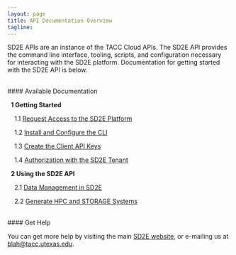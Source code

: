 ```yaml
---
layout: page
title: API Documentation Overview
tagline:
---
```


SD2E APIs are an instance of the TACC Cloud APIs. The SD2E API provides the command
line interface, tooling, scripts, and configuration necessary for interacting with
the SD2E platform. Documentation for getting started with the SD2E API is below.

<br>
#### Available Documentation

&nbsp;&nbsp;**1 Getting Started**

&nbsp;&nbsp;&nbsp;&nbsp;1.1 [Request Access to the SD2E Platform](docs/request_access.md)

&nbsp;&nbsp;&nbsp;&nbsp;1.2 [Install and Configure the CLI](docs/install_cli.md)

&nbsp;&nbsp;&nbsp;&nbsp;1.3 [Create the Client API Keys](docs/create_client.md)

&nbsp;&nbsp;&nbsp;&nbsp;1.4 [Authorization with the SD2E Tenant](docs/authorization.md)

&nbsp;&nbsp;**2 Using the SD2E API**

&nbsp;&nbsp;&nbsp;&nbsp;2.1 [Data Management in SD2E](docs/data_management.md)

&nbsp;&nbsp;&nbsp;&nbsp;2.2 [Generate HPC and STORAGE Systems](docs/generate_systems.md)


<br>
#### Get Help

You can get more help by visiting the main [SD2E website](http://sd2e.org), or
e-mailing us at <blah@tacc.utexas.edu>.

